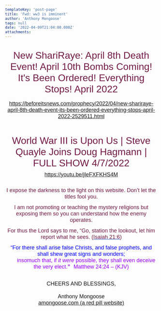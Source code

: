 ```yaml
---
templateKey: 'post-page'
title: 'Fwd: ww3 is imminent'
author: 'Anthony Mongoose'
tags: null
date: '2022-04-09T21:04:00.000Z'
attachments:
---
```

<div dir="ltr"><div class="gmail_quote"><div dir="ltr"><div style="font-family:tahoma,sans-serif;text-align:center"><div id="m_3423210304748667773m_-1648256742110856618m_6625726152718226749gmail-headline" style="font-size:small"><h1><span style="color:rgb(116,27,71)"><font size="6"><span style="font-weight:normal">New ShariRaye: April 8th Death Event! April 10th Bombs Coming! It&#39;s Been Ordered! Everything Stops! April 2022</span></font></span></h1></div>
<div id="m_3423210304748667773m_-1648256742110856618m_6625726152718226749gmail-story_info" style="font-size:small">
</div>

<h1 style="font-size:small"><span style="color:rgb(116,27,71)"><span style="font-weight:normal"></span></span></h1><h1 style="font-size:small"><font size="4"><span style="font-weight:normal"><a href="https://beforeitsnews.com/prophecy/2022/04/new-shariraye-april-8th-death-event-its-been-ordered-everything-stops-april-2022-2529511.html" target="_blank">https://beforeitsnews.com/prophecy/2022/04/new-shariraye-april-8th-death-event-its-been-ordered-everything-stops-april-2022-2529511.html</a></span></font></h1><h1 style="font-size:small"><br></h1><h1 style="font-size:small"><span style="color:rgb(116,27,71)"><span style="font-weight:normal"><font size="6">World War III is Upon Us | Steve Quayle Joins Doug Hagmann | FULL SHOW 4/7/2022</font></span></span></h1><div style=""><a href="https://youtu.be/jIeFXFKHS4M" style=""><font size="4">https://youtu.be/jIeFXFKHS4M</font></a><br></div>

</div><br><div dir="ltr" data-smartmail="gmail_signature"><div dir="ltr"><div><p style="font-family:tahoma,sans-serif;text-align:center;color:rgb(136,136,136)"><span style="color:rgb(116,27,71)"><font size="4" face="tahoma, sans-serif">I expose the darkness to the light on this website. Don’t let the titles fool you.</font></span></p><p style="font-family:tahoma,sans-serif;text-align:center;color:rgb(136,136,136)"><span style="color:rgb(116,27,71)"><font size="4" face="tahoma, sans-serif">I am not promoting or teaching the mystery religions but exposing them so you can understand how the enemy operates.</font></span></p><p style="color:rgb(34,34,34);font-family:tahoma,sans-serif;text-align:center"><font size="4" face="tahoma, sans-serif"><font color="#741b47">For thus the Lord says to me, “Go, station the lookout, let him report what he sees. (</font><a href="https://www.kingjamesbibleonline.org/Isaiah-21-6/" style="color:rgb(17,85,204)" target="_blank"><font color="#741b47">Isaiah 21:6</font></a><font color="#741b47">)</font></font></p><p style="color:rgb(136,136,136)"><span style="font-family:tahoma,sans-serif;text-align:center"><span style="color:rgb(116,27,71)"></span></span></p><p style="color:rgb(34,34,34);font-family:tahoma,sans-serif;text-align:center"><font size="4" face="tahoma, sans-serif"><font color="#741b47"><font size="4" face="tahoma, sans-serif"><font color="#888888"><font size="4" face="tahoma, sans-serif"><font color="#741b47"><font color="#888888"><span style="color:rgb(0,0,255)"><font size="6"><font size="4">“For there shall arise false Christs, and false prophets, and shall shew great signs and wonders;<span></span></font><b><span style="font-size:small"><font size="4"></font><br>         <font size="4" face="tahoma, sans-serif"><font color="#888888"><font size="4" face="tahoma, sans-serif"><font color="#741b47"><font color="#888888"><span style="color:rgb(0,0,255)"><font size="6"><b><font size="4"><span style="color:rgb(153,0,255)"><span style="font-weight:normal">insomuch that,</span></span><span></span><span><span style="font-weight:normal"> </span></span><span style="color:rgb(153,0,255)"><span></span><span><span style="font-weight:normal"></span></span><span style="font-weight:normal">if </span><i><span style="font-weight:normal">it were</span></i><span style="font-weight:normal"> possible</span></span><span><span style="color:rgb(153,0,255)"><span style="font-weight:normal">,</span></span></span><span style="color:rgb(153,0,255)"><span><span style="font-weight:normal"> </span></span><span style="font-weight:normal">they shall </span><span><span style="font-weight:normal">even </span></span><span style="font-weight:normal">deceive the very elect.</span></span></font></b><font size="4"><span style="color:rgb(153,0,255)">”</span></font><span style="font-size:small">  <span style="color:rgb(153,0,255)"> </span></span></font><span style="font-weight:normal"><span style="color:rgb(153,0,255)"><font size="4">Matthew 24:24 – (</font><font size="4"><span style="font-size:small"></span>KJV)</font></span></span></span></font></font></font></font></font></span></b></font></span></font></font></font></font></font></font></font></p></div><div style="text-align:center"><font size="4" face="tahoma, sans-serif"><br></font></div><div style="text-align:center"><font size="4" face="tahoma, sans-serif">CHEERS AND BLESSINGS,</font></div><div style="text-align:center"><font size="4" face="tahoma,sans-serif"><br></font></div><div style="text-align:center"><font size="4" face="tahoma,sans-serif">Anthony Mongoose</font></div><div style="text-align:center"><font face="tahoma,sans-serif"><a href="https://amongoose.com" target="_blank"><font size="4">amongoose.com (a red pill website)</font></a></font></div></div></div></div></div></div>
